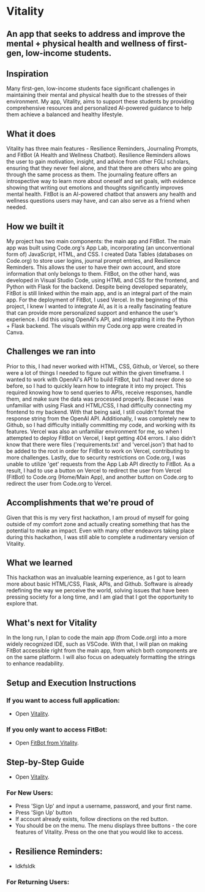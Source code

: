 # Vitality
## An app that seeks to address and improve the mental + physical health and wellness of first-gen, low-income students.

## Inspiration
Many first-gen, low-income students face significant challenges in maintaining their mental and physical health due to the stresses of their environment. My app, Vitality, aims to support these students by providing comprehensive resources and personalized AI-powered guidance to help them achieve a balanced and healthy lifestyle.

## What it does
Vitality has three main features - Resilience Reminders, Journaling Prompts, and FitBot (A Health and Wellness Chatbot). Resilience Reminders allows the user to gain motivation, insight, and advice from other FGLI scholars, ensuring that they never feel alone, and that there are others who are going through the same process as them. The journaling feature offers an introspective way to learn more about oneself and set goals, with evidence showing that writing out emotions and thoughts significantly improves mental health. FitBot is an AI-powered chatbot that answers any health and wellness questions users may have, and can also serve as a friend when needed.

## How we built it
My project has two main components: the main app and FitBot. The main app was built using Code.org's App Lab, incorporating (an unconventional form of) JavaScript, HTML, and CSS. I created Data Tables (databases on Code.org) to store user logins, journal prompt entries, and Resilience Reminders. This allows the user to have their own account, and store information that only belongs to them. FitBot, on the other hand, was developed in Visual Studio Code, using HTML and CSS for the frontend, and Python with Flask for the backend. Despite being developed separately, FitBot is still linked within the main app, and is an integral part of the main app. For the deployment of FitBot, I used Vercel. In the beginning of this project, I knew I wanted to integrate AI, as it is a really fascinating feature that can provide more personalized support and enhance the user's experience. I did this using OpenAI's API, and integrating it into the Python + Flask backend. The visuals within my Code.org app were created in Canva.

## Challenges we ran into
Prior to this, I had never worked with HTML, CSS, Github, or Vercel, so there were a lot of things I needed to figure out within the given timeframe. I wanted to work with OpenAI's API to build FitBot, but I had never done so before, so I had to quickly learn how to integrate it into my project. This required knowing how to send queries to APIs, receive responses, handle them, and make sure the data was processed properly. Because I was unfamiliar with using Flask and HTML/CSS, I had difficulty connecting my frontend to my backend. With that being said, I still couldn't format the response string from the OpenAI API. Additionally, I was completely new to Github, so I had difficulty initially committing my code, and working with its features. Vercel was also an unfamiliar environment for me, so when I attempted to deploy FitBot on Vercel, I kept getting 404 errors. I also didn't know that there were files ('requirements.txt' and 'vercel.json') that had to be added to the root in order for FitBot to work on Vercel, contributing to more challenges. Lastly, due to security restrictions on Code.org, I was unable to utilize 'get' requests from the App Lab API directly to FitBot. As a result, I had to use a button on Vercel to redirect the user from Vercel (FitBot) to Code.org (Home/Main App), and another button on Code.org to redirect the user from Code.org to Vercel.

## Accomplishments that we're proud of
Given that this is my very first hackathon, I am proud of myself for going outside of my comfort zone and actually creating something that has the potential to make an impact. Even with many other endeavors taking place during this hackathon, I was still able to complete a rudimentary version of Vitality. 

## What we learned
This hackathon was an invaluable learning experience, as I got to learn more about basic HTML/CSS, Flask, APIs, and Github. Software is already redefining the way we perceive the world, solving issues that have been pressing society for a long time, and I am glad that I got the opportunity to explore that. 

## What's next for Vitality
In the long run, I plan to code the main app (from Code.org) into a more widely recognized IDE, such as VSCode. With that, I will plan on making FitBot accessible right from the main app, from which both components are on the same platform. I will also focus on adequately formatting the strings to enhance readability.

## Setup and Execution Instructions
### If you want to access full application:
- Open [Vitality](https://studio.code.org/projects/applab/ljZPuAhwnTlv6uABOYfYiQgTaAGgSZdRAciUTpOX3s8).
### If you only want to access FitBot:
- Open [FitBot from Vitality](https://vitality-fitbot.vercel.app/).
  
## Step-by-Step Guide
- Open [Vitality](https://studio.code.org/projects/applab/ljZPuAhwnTlv6uABOYfYiQgTaAGgSZdRAciUTpOX3s8).
### For New Users:
- Press 'Sign Up' and input a username, password, and your first name.
- Press 'Sign Up' button
- If account already exists, follow directions on the red button.
- You should be on the menu. The menu displays three buttons - the core features of Vitality. Press on the one that you would like to access.
- ## Resilience Reminders:
- ldkfsldk
### For Returning Users:
  
